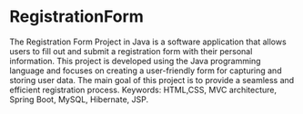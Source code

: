 # RegistrationForm

The Registration Form Project in Java is a software application that allows users to fill out and submit a registration form with their personal information. This project is developed using the Java programming language and focuses on creating a user-friendly form for capturing and storing user data. The main goal of this project is to provide a seamless and efficient registration process. Keywords: HTML,CSS, MVC architecture, Spring Boot, MySQL, Hibernate, JSP.
